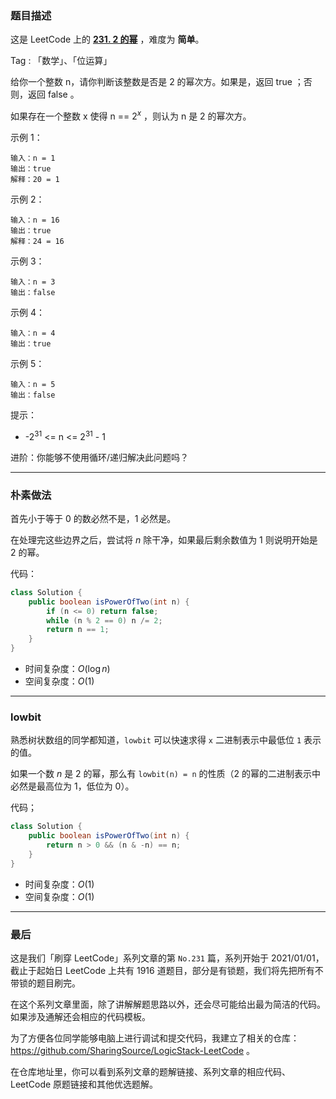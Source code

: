 ### 题目描述

这是 LeetCode 上的 **[231. 2 的幂](https://leetcode-cn.com/problems/power-of-two/solution/gong-shui-san-xie-2-de-mi-by-ac_oier-qm6e/)** ，难度为 **简单**。

Tag : 「数学」、「位运算」




给你一个整数 n，请你判断该整数是否是 2 的幂次方。如果是，返回 true ；否则，返回 false 。

如果存在一个整数 x 使得 n == $2^x$ ，则认为 n 是 2 的幂次方。

示例 1：
```
输入：n = 1
输出：true
解释：20 = 1
```
示例 2：
```
输入：n = 16
输出：true
解释：24 = 16
```
示例 3：
```
输入：n = 3
输出：false
```
示例 4：
```
输入：n = 4
输出：true
```
示例 5：
```
输入：n = 5
输出：false
```

提示：
* -$2^{31}$ <= n <= $2^{31}$ - 1


进阶：你能够不使用循环/递归解决此问题吗？

---

### 朴素做法

首先小于等于 $0$ 的数必然不是，$1$ 必然是。

在处理完这些边界之后，尝试将 $n$ 除干净，如果最后剩余数值为 $1$ 则说明开始是 $2$ 的幂。

代码：
```Java
class Solution {
    public boolean isPowerOfTwo(int n) {
        if (n <= 0) return false;
        while (n % 2 == 0) n /= 2;
        return n == 1;
    }
}
```
* 时间复杂度：$O(\log{n})$
* 空间复杂度：$O(1)$

---

### lowbit

熟悉树状数组的同学都知道，`lowbit` 可以快速求得 `x` 二进制表示中最低位  `1` 表示的值。

如果一个数 $n$ 是 $2$ 的幂，那么有 `lowbit(n) = n` 的性质（$2$ 的幂的二进制表示中必然是最高位为 $1$，低位为 $0$）。

代码；
```Java
class Solution {
    public boolean isPowerOfTwo(int n) {
        return n > 0 && (n & -n) == n;
    }
}
```
* 时间复杂度：$O(1)$
* 空间复杂度：$O(1)$

---

### 最后

这是我们「刷穿 LeetCode」系列文章的第 `No.231` 篇，系列开始于 2021/01/01，截止于起始日 LeetCode 上共有 1916 道题目，部分是有锁题，我们将先把所有不带锁的题目刷完。

在这个系列文章里面，除了讲解解题思路以外，还会尽可能给出最为简洁的代码。如果涉及通解还会相应的代码模板。

为了方便各位同学能够电脑上进行调试和提交代码，我建立了相关的仓库：https://github.com/SharingSource/LogicStack-LeetCode 。

在仓库地址里，你可以看到系列文章的题解链接、系列文章的相应代码、LeetCode 原题链接和其他优选题解。

